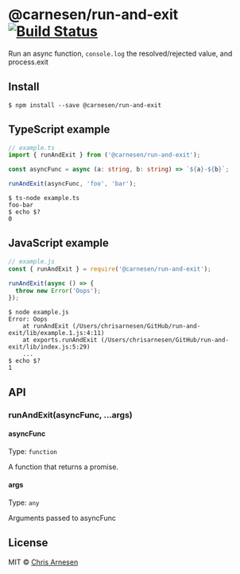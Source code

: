# @carnesen/run-and-exit [![Build Status](https://travis-ci.com/carnesen/run-and-exit.svg?branch=master)](https://travis-ci.com/carnesen/run-and-exit)

Run an async function, `console.log` the resolved/rejected value, and process.exit

## Install

```
$ npm install --save @carnesen/run-and-exit
```

## TypeScript example

```ts
// example.ts
import { runAndExit } from ('@carnesen/run-and-exit');

const asyncFunc = async (a: string, b: string) => `${a}-${b}`;

runAndExit(asyncFunc, 'foo', 'bar');
```

```
$ ts-node example.ts
foo-bar
$ echo $?
0
```

## JavaScript example

```js
// example.js
const { runAndExit } = require('@carnesen/run-and-exit');

runAndExit(async () => {
  throw new Error('Oops');
});
```

```
$ node example.js
Error: Oops
    at runAndExit (/Users/chrisarnesen/GitHub/run-and-exit/lib/example.1.js:4:11)
    at exports.runAndExit (/Users/chrisarnesen/GitHub/run-and-exit/lib/index.js:5:29)
    ...
$ echo $?
1
```

## API

### runAndExit(asyncFunc, ...args)

#### asyncFunc

Type: `function`

A function that returns a promise.

#### args

Type: `any`

Arguments passed to asyncFunc

## License

MIT © [Chris Arnesen](https://www.carnesen.com)
